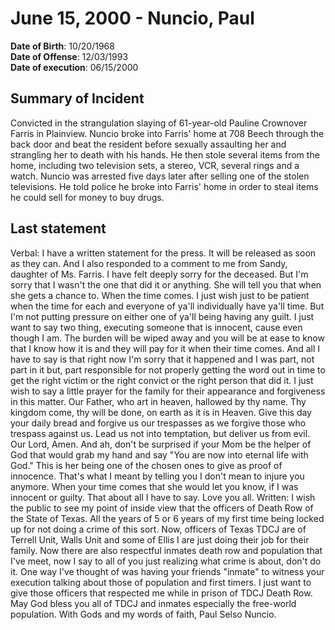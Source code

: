 # June 15, 2000 - Nuncio, Paul

**Date of Birth**: 10/20/1968<br/>
**Date of Offense**: 12/03/1993<br/>
**Date of execution**: 06/15/2000<br/>

## Summary of Incident
Convicted in the strangulation slaying of 61-year-old Pauline Crownover Farris in Plainview. Nuncio broke into Farris' home at 708 Beech through the back door and beat the resident before sexually assaulting her and strangling her to death with his hands. He then stole several items from the home, including two television sets, a stereo, VCR, several rings and a watch. Nuncio was arrested five days later after selling one of the stolen televisions. He told police he broke into Farris' home in order to steal items he could sell for money to buy drugs.

## Last statement
Verbal: I have a written statement for the press. It will be released as soon as they can. And I also responded to a comment to me from Sandy, daughter of Ms. Farris. I have felt deeply sorry for the deceased. But I'm sorry that I wasn't the one that did it or anything. She will tell you that when she gets a chance to. When the time comes. I just wish just to be patient when the time for each and everyone of ya'll individually have ya'll time. But I'm not putting pressure on either one of ya'll being having any guilt. I just want to say two thing, executing someone that is innocent, cause even though I am. The burden will be wiped away and you will be at ease to know that I know how it is and they will pay for it when their time comes. And all I have to say is that right now I'm sorry that it happened and I was part, not part in it but, part responsible for not properly getting the word out in time to get the right victim or the right convict or the right person that did it. I just wish to say a little prayer for the family for their appearance and forgiveness in this matter. Our Father, who art in heaven, hallowed by thy name. Thy kingdom come, thy will be done, on earth as it is in Heaven. Give this day your daily bread and forgive us our trespasses as we forgive those who trespass against us. Lead us not into temptation, but deliver us from evil. Our Lord, Amen. And ah, don't be surprised if your Mom be the helper of God that would grab my hand and say "You are now into eternal life with God." This is her being one of the chosen ones to give as proof of innocence. That's what I meant by telling you I don't mean to injure you anymore. When your time comes that she would let you know, if I was innocent or guilty. That about all I have to say. Love you all. Written: I wish the public to see my point of inside view that the officers of Death Row of the State of Texas. All the years of 5 or 6 years of my first time being locked up for not doing a crime of this sort. Now, officers of Texas TDCJ are of Terrell Unit, Walls Unit and some of Ellis I are just doing their job for their family. Now there are also respectful inmates death row and population that I've meet, now I say to all of you just realizing what crime is about, don't do it. One way I've thought of was having your friends "inmate" to witness your execution talking about those of population and first timers. I just want to give those officers that respected me while in prison of TDCJ Death Row. May God bless you all of TDCJ and inmates especially the free-world population. With Gods and my words of faith, Paul Selso Nuncio.